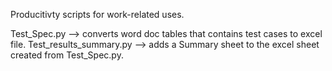 Producitivty scripts for work-related uses.

Test_Spec.py --> converts word doc tables that contains test cases to excel file.
Test_results_summary.py --> adds a Summary sheet to the excel sheet created from Test_Spec.py.
